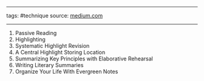 ___
tags: #technique 
source: [medium.com](https://medium.com/skilluped/how-ali-abdaal-uses-tech-to-remember-everything-he-reads-6c1878fd77f3)
___


1. Passive Reading
2. Highlighting
3. Systematic Highlight Revision
4. A Central Highlight Storing Location
5. Summarizing Key Principles with Elaborative Rehearsal
6. Writing Literary Summaries
7. Organize Your Life With Evergreen Notes